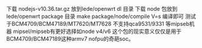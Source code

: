 下载 nodejs-v10.36.tar.gz 放到lede/openwrt dl 目录
下载 node 包放到lede/openwrt package 目录
make package/node/compile V=s 编译即可
测试于BCM4709/BCM47189/MT7620/MT7628
不支持qca9531/9331 等mipseb机器
mipsel/mipseb有更好选择如node v4/v6
这个包的现实意义仅仅是用于BCM4709/BCM47189这种armv7 nofpu的奇葩soc。
